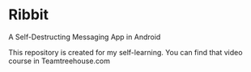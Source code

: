 # Ribbit
A Self-Destructing Messaging App in Android

This repository is created for my self-learning. You can find that video course in Teamtreehouse.com
